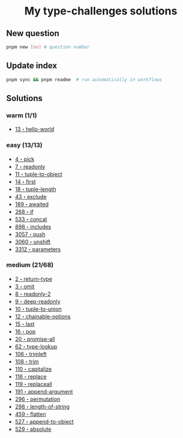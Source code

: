 <h1 align="center">My type-challenges solutions</h1>

## New question

```bash
pnpm new [no] # question number
```

## Update index

```bash
pnpm sync && pnpm readme  # run automatically in workflows
```

## Solutions

<!--challenges-start-->
<h3>warm (1/1)</h3><ul><li><a href="./questions/00013-warm-hello-world" target="_blank">13・hello-world</a> </li></ul><h3>easy (13/13)</h3><ul><li><a href="./questions/00004-easy-pick" target="_blank">4・pick</a> </li><li><a href="./questions/00007-easy-readonly" target="_blank">7・readonly</a> </li><li><a href="./questions/00011-easy-tuple-to-object" target="_blank">11・tuple-to-object</a> </li><li><a href="./questions/00014-easy-first" target="_blank">14・first</a> </li><li><a href="./questions/00018-easy-tuple-length" target="_blank">18・tuple-length</a> </li><li><a href="./questions/00043-easy-exclude" target="_blank">43・exclude</a> </li><li><a href="./questions/00189-easy-awaited" target="_blank">189・awaited</a> </li><li><a href="./questions/00268-easy-if" target="_blank">268・if</a> </li><li><a href="./questions/00533-easy-concat" target="_blank">533・concat</a> </li><li><a href="./questions/00898-easy-includes" target="_blank">898・includes</a> </li><li><a href="./questions/03057-easy-push" target="_blank">3057・push</a> </li><li><a href="./questions/03060-easy-unshift" target="_blank">3060・unshift</a> </li><li><a href="./questions/03312-easy-parameters" target="_blank">3312・parameters</a> </li></ul><h3>medium (21/68)</h3><ul><li><a href="./questions/00002-medium-return-type" target="_blank">2・return-type</a> </li><li><a href="./questions/00003-medium-omit" target="_blank">3・omit</a> </li><li><a href="./questions/00008-medium-readonly-2" target="_blank">8・readonly-2</a> </li><li><a href="./questions/00009-medium-deep-readonly" target="_blank">9・deep-readonly</a> </li><li><a href="./questions/00010-medium-tuple-to-union" target="_blank">10・tuple-to-union</a> </li><li><a href="./questions/00012-medium-chainable-options" target="_blank">12・chainable-options</a> </li><li><a href="./questions/00015-medium-last" target="_blank">15・last</a> </li><li><a href="./questions/00016-medium-pop" target="_blank">16・pop</a> </li><li><a href="./questions/00020-medium-promise-all" target="_blank">20・promise-all</a> </li><li><a href="./questions/00062-medium-type-lookup" target="_blank">62・type-lookup</a> </li><li><a href="./questions/00106-medium-trimleft" target="_blank">106・trimleft</a> </li><li><a href="./questions/00108-medium-trim" target="_blank">108・trim</a> </li><li><a href="./questions/00110-medium-capitalize" target="_blank">110・capitalize</a> </li><li><a href="./questions/00116-medium-replace" target="_blank">116・replace</a> </li><li><a href="./questions/00119-medium-replaceall" target="_blank">119・replaceall</a> </li><li><a href="./questions/00191-medium-append-argument" target="_blank">191・append-argument</a> </li><li><a href="./questions/00296-medium-permutation" target="_blank">296・permutation</a> </li><li><a href="./questions/00298-medium-length-of-string" target="_blank">298・length-of-string</a> </li><li><a href="./questions/00459-medium-flatten" target="_blank">459・flatten</a> </li><li><a href="./questions/00527-medium-append-to-object" target="_blank">527・append-to-object</a> </li><li><a href="./questions/00529-medium-absolute" target="_blank">529・absolute</a> </li></ul>
<!--challenges-end-->
